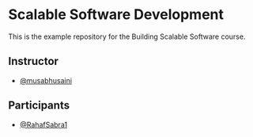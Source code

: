 # Scalable Software Development

This is the example repository for the Building Scalable Software course.

## Instructor

- [@musabhusaini](https://github.com/musabhusaini)

## Participants

- [@RahafSabra1](https://github.com/RahafSabra1)